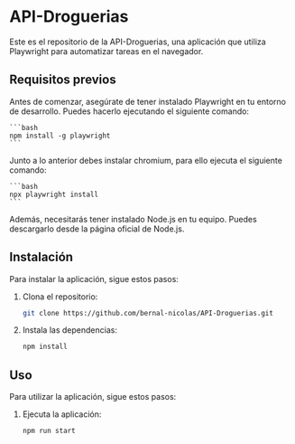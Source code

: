 # API-Droguerias

Este es el repositorio de la API-Droguerias, una aplicación que utiliza Playwright para automatizar tareas en el navegador.

## Requisitos previos

Antes de comenzar, asegúrate de tener instalado Playwright en tu entorno de desarrollo. Puedes hacerlo ejecutando el siguiente comando:
    
    ```bash
    npm install -g playwright
    ```

Junto a lo anterior debes instalar chromium, para ello ejecuta el siguiente comando:

    ```bash
    npx playwright install
    ```

Además, necesitarás tener instalado Node.js en tu equipo. Puedes descargarlo desde la página oficial de Node.js.

## Instalación

Para instalar la aplicación, sigue estos pasos:

1. Clona el repositorio:

    ```bash
    git clone https://github.com/bernal-nicolas/API-Droguerias.git
    ```

2. Instala las dependencias:

    ```bash
    npm install
    ```

## Uso

Para utilizar la aplicación, sigue estos pasos:

1. Ejecuta la aplicación:

    ```bash
    npm run start
    ```


